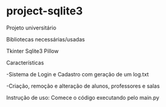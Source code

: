 # project-sqlite3

Projeto universitário

Bibliotecas necessárias/usadas

Tkinter
Sqlite3
Pillow

Características

-Sistema de Login e Cadastro com geração de um log.txt

-Criação, remoção e alteração de alunos, professores e salas

Instrução de uso:
  Comece o código executando pelo main.py
